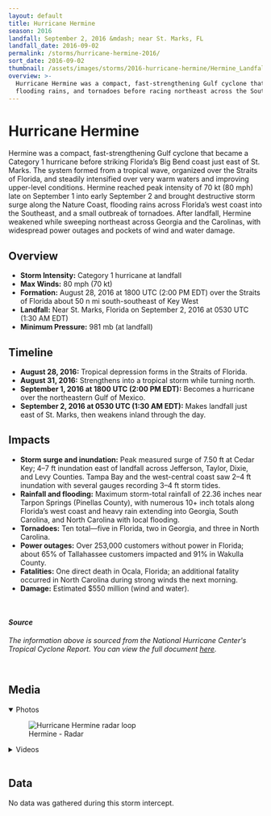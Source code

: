 ```yaml
---
layout: default
title: Hurricane Hermine
season: 2016
landfall: September 2, 2016 &mdash; near St. Marks, FL
landfall_date: 2016-09-02
permalink: /storms/hurricane-hermine-2016/
sort_date: 2016-09-02
thumbnail: /assets/images/storms/2016-hurricane-hermine/Hermine_Landfall.gif
overview: >-
  Hurricane Hermine was a compact, fast-strengthening Gulf cyclone that struck Florida's Big Bend with destructive surge,
  flooding rains, and tornadoes before racing northeast across the Southeast.
---
```


<h1 class="storm-page__title">Hurricane Hermine</h1>

Hermine was a compact, fast-strengthening Gulf cyclone that became a Category 1 hurricane before striking Florida’s Big Bend coast just east of St. Marks. The system formed from a tropical wave, organized over the Straits of Florida, and steadily intensified over very warm waters and improving upper-level conditions. Hermine reached peak intensity of 70 kt (80 mph) late on September 1 into early September 2 and brought destructive storm surge along the Nature Coast, flooding rains across Florida’s west coast into the Southeast, and a small outbreak of tornadoes. After landfall, Hermine weakened while sweeping northeast across Georgia and the Carolinas, with widespread power outages and pockets of wind and water damage.

## Overview
- **Storm Intensity:** Category 1 hurricane at landfall
- **Max Winds:** 80 mph (70 kt)
- **Formation:** August 28, 2016 at 1800 UTC (2:00 PM EDT) over the Straits of Florida about 50 n mi south-southeast of Key West
- **Landfall:** Near St. Marks, Florida on September 2, 2016 at 0530 UTC (1:30 AM EDT)
- **Minimum Pressure:** 981 mb (at landfall)

## Timeline
- **August 28, 2016:** Tropical depression forms in the Straits of Florida.
- **August 31, 2016:** Strengthens into a tropical storm while turning north.
- **September 1, 2016 at 1800 UTC (2:00 PM EDT):** Becomes a hurricane over the northeastern Gulf of Mexico.
- **September 2, 2016 at 0530 UTC (1:30 AM EDT):** Makes landfall just east of St. Marks, then weakens inland through the day.

## Impacts
- **Storm surge and inundation:** Peak measured surge of 7.50 ft at Cedar Key; 4–7 ft inundation east of landfall across Jefferson, Taylor, Dixie, and Levy Counties. Tampa Bay and the west-central coast saw 2–4 ft inundation with several gauges recording 3–4 ft storm tides.
- **Rainfall and flooding:** Maximum storm-total rainfall of 22.36 inches near Tarpon Springs (Pinellas County), with numerous 10+ inch totals along Florida’s west coast and heavy rain extending into Georgia, South Carolina, and North Carolina with local flooding.
- **Tornadoes:** Ten total—five in Florida, two in Georgia, and three in North Carolina.
- **Power outages:** Over 253,000 customers without power in Florida; about 65% of Tallahassee customers impacted and 91% in Wakulla County.
- **Fatalities:** One direct death in Ocala, Florida; an additional fatality occurred in North Carolina during strong winds the next morning.
- **Damage:** Estimated $550 million (wind and water).

<br />

#### _Source_
<em>The information above is sourced from the National Hurricane Center's Tropical Cyclone Report. You can view the full document <a href="https://www.nhc.noaa.gov/data/tcr/AL092016_Hermine.pdf" target="_blank" rel="noopener noreferrer">here</a>.</em>

<br />

## Media

<details class="storm-plot-group" open>
  <summary class="storm-plot-summary">Photos</summary>
  <div class="media-wide">
    <div class="media-row two-up media-row--fill media-row--center">
      <figure class="media-row__figure--wide">
        <img src="{{ '/assets/images/previous-storms/Hermine_radar.jpeg' | relative_url }}"
             alt="Hurricane Hermine radar loop" loading="lazy" decoding="async">
        <figcaption>Hermine - Radar</figcaption>
      </figure>
    </div>
  </div>
</details>

<details class="storm-plot-group">
  <summary class="storm-plot-summary">Videos</summary>
  <p>Videos coming soon.</p>
</details>

<br />

<!-- DATA-SECTION:START -->

<h2>Data</h2>

<div class="storm-data">
  <p>No data was gathered during this storm intercept.</p>
</div>
<!-- DATA-SECTION:END -->
